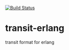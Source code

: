 [![Build
Status](https://travis-ci.org/isaiah/transit-erlang.svg)](https://travis-ci.org/isaiah/transit-erlang)

transit-erlang
==============

transit format for erlang
